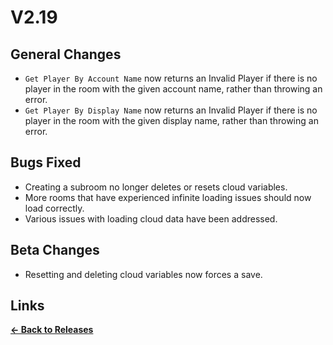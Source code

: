 # V2.19

## General Changes

- `Get Player By Account Name` now returns an Invalid Player if there is no player in the room with the given account name, rather than throwing an error.
- `Get Player By Display Name` now returns an Invalid Player if there is no player in the room with the given display name, rather than throwing an error.

## Bugs Fixed

- Creating a subroom no longer deletes or resets cloud variables.
- More rooms that have experienced infinite loading issues should now load correctly.
- Various issues with loading cloud data have been addressed.

## Beta Changes

- Resetting and deleting cloud variables now forces a save.

## Links

**[<- Back to Releases](https://tyleo-rec.github.io/CircuitsV2Resources/releases/)**

